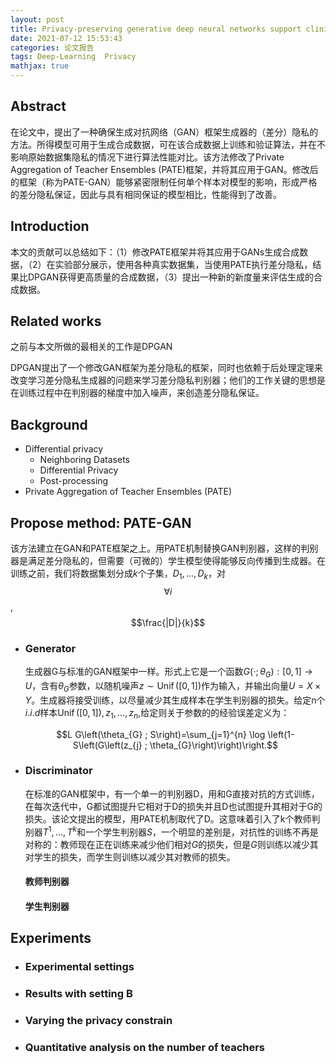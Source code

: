 ```yaml
---
layout: post
title: Privacy-preserving generative deep neural networks support clinical data sharing
date: 2021-07-12 15:53:43
categories: 论文报告
tags: Deep-Learning  Privacy 
mathjax: true
---
```


## Abstract

在论文中，提出了一种确保生成对抗网络（GAN）框架生成器的（差分）隐私的方法。所得模型可用于生成合成数据，可在该合成数据上训练和验证算法，并在不影响原始数据集隐私的情况下进行算法性能对比。该方法修改了Private Aggregation of Teacher Ensembles (PATE)框架，并将其应用于GAN。修改后的框架（称为PATE-GAN）能够紧密限制任何单个样本对模型的影响，形成严格的差分隐私保证，因此与具有相同保证的模型相比，性能得到了改善。










## Introduction

本文的贡献可以总结如下：（1）修改PATE框架并将其应用于GANs生成合成数据，（2）在实验部分展示，使用各种真实数据集，当使用PATE执行差分隐私，结果比DPGAN获得更高质量的合成数据，（3）提出一种新的新度量来评估生成的合成数据。

## Related works

之前与本文所做的最相关的工作是DPGAN

DPGAN提出了一个修改GAN框架为差分隐私的框架，同时也依赖于后处理定理来改变学习差分隐私生成器的问题来学习差分隐私判别器；他们的工作关键的思想是在训练过程中在判别器的梯度中加入噪声，来创造差分隐私保证。

## Background

- Differential privacy
  - Neighboring Datasets
  - Differential Privacy
  - Post-processing
- Private Aggregation of Teacher Ensembles (PATE)

## Propose method: PATE-GAN

该方法建立在GAN和PATE框架之上。用PATE机制替换GAN判别器，这样的判别器是满足差分隐私的，但需要（可微的）学生模型使得能够反向传播到生成器。在训练之前，我们将数据集划分成$k$个子集，$D_1,...,D_k$，对 $$\forall i$$ ,$$\frac{|D|}{k}$$

- ### Generator

  生成器G与标准的GAN框架中一样。形式上它是一个函数$G\left(\cdot ; \theta_{G}\right):[0,1] \rightarrow U$，含有$\theta_{G}$参数，以随机噪声$z \sim \operatorname{Unif}([0,1])$作为输入，并输出向量$U=X\times Y$。生成器将接受训练，以尽量减少其生成样本在学生判别器的损失。给定n个$i.i.d$样本$\operatorname{Unif}([0,1]), z_{1}, \ldots, z_{n}$,给定则关于参数的的经验误差定义为：

  $$L G\left(\theta_{G} ; S\right)=\sum_{j=1}^{n} \log \left(1-S\left(G\left(z_{j} ; \theta_{G}\right)\right)\right.$$

- ### Discriminator

  在标准的GAN框架中，有一个单一的判别器D，用和G直接对抗的方式训练，在每次迭代中，G都试图提升它相对于D的损失并且D也试图提升其相对于G的损失。该论文提出的模型，用PATE机制取代了D。这意味着引入了k个教师判别器$T^1,...,T^k$和一个学生判别器$S$，一个明显的差别是，对抗性的训练不再是对称的：教师现在正在训练来减少他们相对$G$的损失，但是$G$则训练以减少其对学生的损失，而学生则训练以减少其对教师的损失。

  #### 教师判别器

  

  #### 学生判别器

## Experiments

- ### Experimental settings

- ### Results with setting B

- ### Varying the privacy constrain

- ### Quantitative analysis on the number of teachers

